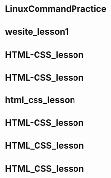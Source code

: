 # LinuxCommandPractice
# wesite_lesson1
# HTML-CSS_lesson
# HTML-CSS_lesson
# html_css_lesson
# HTML-CSS_lesson
# HTML_CSS_lesson
# HTML_CSS_lesson
